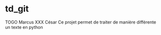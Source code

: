 # td_git
TOGO Marcus 
XXX César
Ce projet permet de traiter de manière différente un texte en python
